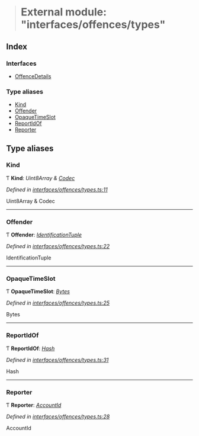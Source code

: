 > # External module: "interfaces/offences/types"

## Index

### Interfaces

* [OffenceDetails](../interfaces/_interfaces_offences_types_.offencedetails.md)

### Type aliases

* [Kind](_interfaces_offences_types_.md#kind)
* [Offender](_interfaces_offences_types_.md#offender)
* [OpaqueTimeSlot](_interfaces_offences_types_.md#opaquetimeslot)
* [ReportIdOf](_interfaces_offences_types_.md#reportidof)
* [Reporter](_interfaces_offences_types_.md#reporter)

## Type aliases

###  Kind

Ƭ **Kind**: *Uint8Array & [Codec](../interfaces/_types_.codec.md)*

*Defined in [interfaces/offences/types.ts:11](https://github.com/polkadot-js/api/blob/35622a9/packages/types/src/interfaces/offences/types.ts#L11)*

Uint8Array & Codec

___

###  Offender

Ƭ **Offender**: *[IdentificationTuple](_interfaces_session_types_.md#identificationtuple)*

*Defined in [interfaces/offences/types.ts:22](https://github.com/polkadot-js/api/blob/35622a9/packages/types/src/interfaces/offences/types.ts#L22)*

IdentificationTuple

___

###  OpaqueTimeSlot

Ƭ **OpaqueTimeSlot**: *[Bytes](../classes/_primitive_bytes_.bytes.md)*

*Defined in [interfaces/offences/types.ts:25](https://github.com/polkadot-js/api/blob/35622a9/packages/types/src/interfaces/offences/types.ts#L25)*

Bytes

___

###  ReportIdOf

Ƭ **ReportIdOf**: *[Hash](_interfaces_runtime_types_.md#hash)*

*Defined in [interfaces/offences/types.ts:31](https://github.com/polkadot-js/api/blob/35622a9/packages/types/src/interfaces/offences/types.ts#L31)*

Hash

___

###  Reporter

Ƭ **Reporter**: *[AccountId](../classes/_primitive_generic_accountid_.accountid.md)*

*Defined in [interfaces/offences/types.ts:28](https://github.com/polkadot-js/api/blob/35622a9/packages/types/src/interfaces/offences/types.ts#L28)*

AccountId